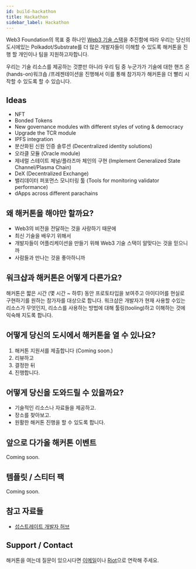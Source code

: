 ```yaml
---
id: build-hackathon
title: Hackathon
sidebar_label: Hackathon
---
```


Web3 Foundation의 목표 중 하나인 [Web3 기술 스택](http://wiki.web3.foundation/en/latest/tech_stack/tech_stack_overview/)을 추진함에 따라 우리는 당신의 도시에있는 Polkadot/Substrate를 더 많은 개발자들이 이해할 수 있도록 해커톤을 진행 할 개인이나 팀을 지원하고자합니다.

우리는 기술 리소스를 제공하는 것뿐만 아니라 우리 팀 중 누군가가 기술에 대한 핸즈 온(hands-on)워크숍 /프레젠테이션을 진행해서 이를 통해 참가자가 해커톤을 더 빨리 시작할 수 있도록 할 수 있습니다.

## Ideas

- NFT
- Bonded Tokens
- New governance modules with different styles of voting & democracy
- Upgrade the TCR module
- IPFS integration
- 분산화된 신원 인증 솔루션 (Decentralized identity solutions)
- 오라클 모듈 (Oracle module)
- 제네럴 스테이트 체널/플라즈마 체인의 구현 (Implement Generalized State Channel/Plasma Chain)
- DeX (Decentralized Exchange)
- 밸리데이터 퍼포먼스 모니터링 툴 (Tools for monitoring validator performance)
- dApps across different parachains

## 왜 해커톤을 해야만 할까요?

- Web3의 비전을 전달하는 것을 사랑하기 때문에
- 최신 기술을 배우기 위해서
- 개발자들이 어플리케이션을 만들기 위해 Web3 기술 스택이 알맞다는 것을 믿으니까
- 사람들과 만나는 것을 좋아하니까

## 워크샵과 해커톤은 어떻게 다른가요?
해커톤은 짧은 시간 (몇 시간 ~ 하루) 동안 프로토타입을 보여주고 아이디어를 현실로 구현하기를 원하는 참가자를 대상으로 합니다. 워크샵은 개발자가 현재 사용할 수있는 리소스가 무엇인지, 리소스를 사용하는 방법에 대해 툴링(tooling)하고 이해하는 것에 익숙해 지도록 합니다.

## 어떻게 당신의 도시에서 해커톤을 열 수 있나요?
1. 해커톤 지원서를 제출합니다  (Coming soon.)
2. 리뷰하고
3. 결정한 뒤
4. 진행합니다.

## 어떻게 당신을 도와드릴 수 있을까요?

- 기술적인 리소스나 자료들을 제공하고.
- 장소를 찾아보고.
- 원활한 해커톤 진행을 할 수 있도록 합니다.

## 앞으로 다가올 해커톤 이벤트

Coming soon.

## 템플릿 / 스티터 팩

Coming soon.

## 참고 자료들

- [섭스트레이트 개발자 허브](https://docs.substrate.dev)

## Support / Contact

해커톤을 여는데 질문이 있으시다면 [이메일](mailto:events@web3.foundation)이나 [Riot](https://riot.im/app/#/room/#polkadot-watercooler:matrix.org)으로 연락해 주세요.
